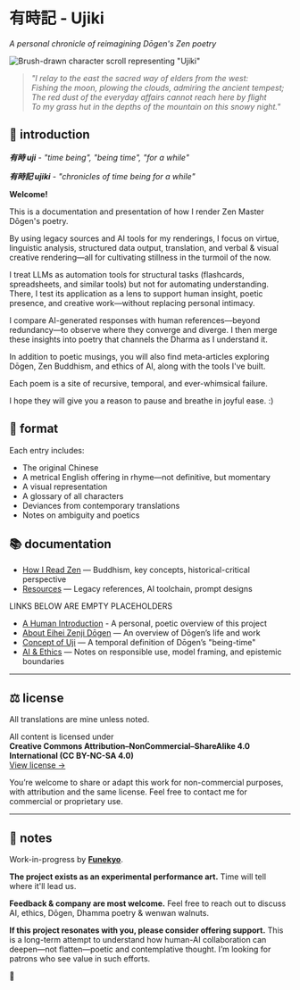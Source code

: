 # 有時記 - Ujiki
*A personal chronicle of reimagining Dōgen's Zen poetry*

![Brush-drawn character scroll representing "Ujiki"](https://github.com/user-attachments/assets/db95704b-40af-4df5-8d3f-d7367d17d339)

> *"I relay to the east the sacred way of elders from the west:*  
> *Fishing the moon, plowing the clouds, admiring the ancient tempest;*  
> *The red dust of the everyday affairs cannot reach here by flight*  
> *To my grass hut in the depths of the mountain on this snowy night."*

## 🌸 introduction

***有時 uji*** - *"time being", "being time", "for a while"*

***有時記 ujiki*** - *"chronicles of time being for a while"*

**Welcome!** 

This is a documentation and presentation of how I render Zen Master Dōgen's poetry. 

By using legacy sources and AI tools for my renderings, I focus on virtue, linguistic analysis, structured data output, translation, and verbal & visual creative rendering—all for cultivating stillness in the turmoil of the now.

I treat LLMs as automation tools for structural tasks (flashcards, spreadsheets, and similar tools) but not for automating understanding. There, I test its application as a lens to support human insight, poetic presence, and creative work—without replacing personal intimacy.

I compare AI-generated responses with human references—beyond redundancy—to observe where they converge and diverge. I then merge these insights into poetry that channels the Dharma as I understand it.

In addition to poetic musings, you will also find meta-articles exploring Dōgen, Zen Buddhism, and ethics of AI, along with the tools I've built. 

Each poem is a site of recursive, temporal, and ever-whimsical failure. 

I hope they will give you a reason to pause and breathe in joyful ease. :)

## 📄 format

Each entry includes:

- The original Chinese
- A metrical English offering in rhyme—not definitive, but momentary
- A visual representation
- A glossary of all characters
- Deviances from contemporary translations
- Notes on ambiguity and poetics

## 📚 documentation

- [How I Read Zen](https://github.com/Funekyo/Ujiki/blob/main/Documents/How%20I%20Read%20Zen.md) — Buddhism, key concepts, historical-critical perspective
- [Resources](https://github.com/Funekyo/Ujiki/blob/main/Documents/Resources.md) — Legacy references, AI toolchain, prompt designs 

LINKS BELOW ARE EMPTY PLACEHOLDERS

- [A Human Introduction](https://github.com/Funekyo/Ujiki/blob/main/Documents/A%20Human%20Introduction) - A personal, poetic overview of this project
- [About Eihei Zenji Dōgen](https://github.com/Funekyo/Ujiki/blob/main/Documents/About%20Eihei%20Zenji%20D%C5%8Dgen) — An overview of Dōgen’s life and work
- [Concept of Uji](https://github.com/Funekyo/Ujiki/blob/main/Documents/Concept%20of%20Uji) — A temporal definition of Dōgen’s "being-time"
- [AI & Ethics](https://github.com/Funekyo/Ujiki/blob/main/Documents/AI%20%26%20Ethics) — Notes on responsible use, model framing, and epistemic boundaries

---

## ⚖️ license

All translations are mine unless noted.

All content is licensed under  
**Creative Commons Attribution–NonCommercial–ShareAlike 4.0 International (CC BY-NC-SA 4.0)**  
[View license →](https://creativecommons.org/licenses/by-nc-sa/4.0/)

You’re welcome to share or adapt this work for non-commercial purposes, with attribution and the same license. Feel free to contact me for commercial or proprietary use.


---

## 📝 notes

Work-in-progress by **[Funekyo](https://github.com/Funekyo)**.

**The project exists as an experimental performance art.** Time will tell where it'll lead us.  

**Feedback & company are most welcome.** Feel free to reach out to discuss AI, ethics, Dōgen, Dhamma poetry & wenwan walnuts.

**If this project resonates with you, please consider offering support.** This is a long-term attempt to understand how human-AI collaboration can deepen—not flatten—poetic and contemplative thought. I’m looking for patrons who see value in such efforts.

🌸
